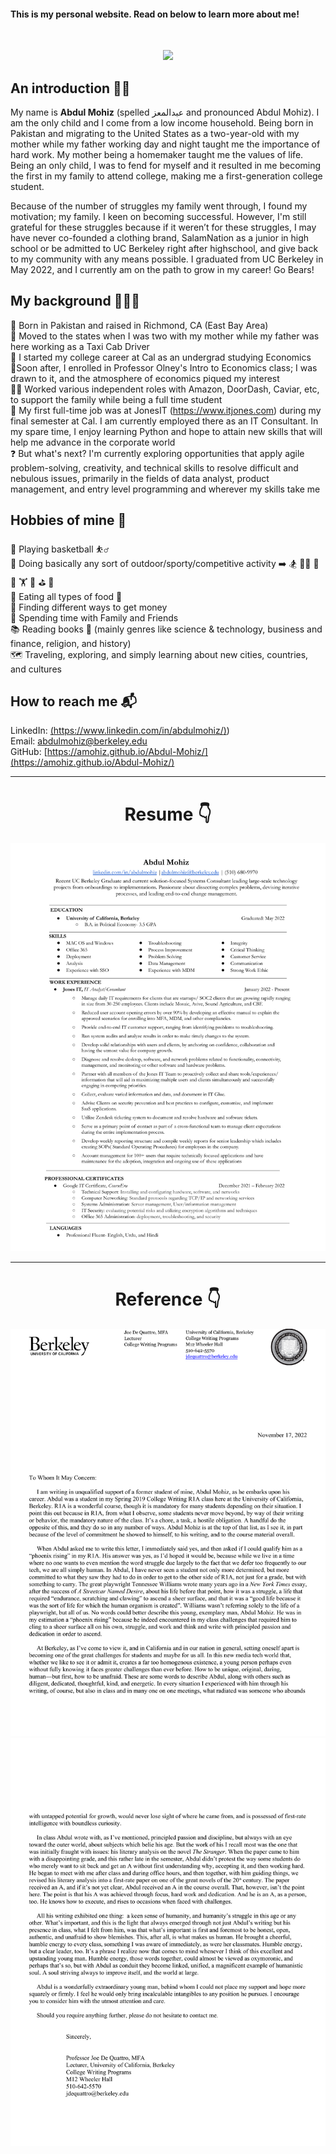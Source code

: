 #### This is my personal website. Read on below to learn more about me!
<br/>

<p align="center">
  <img src="IMG_3756 (1).png" width="250"/>
</p>


## An introduction 🤝🏼
My name is **Abdul Mohiz** (spelled عبدالمعز and pronounced Abdul Mohiz). I am the only child and I come from a low income household. Being born in Pakistan and migrating to the United States as a two-year-old with my mother while my father working day and night taught me the importance of hard work. My mother being a homemaker taught me the values of life. Being an only child, I was to fend for myself and it resulted in me becoming the first in my family to attend college, making me a first-generation college student. 

Because of the number of struggles my family went through, I found my motivation; my family. I keen on becoming successful. However, I'm still grateful for these struggles because if it weren’t for these struggles, I may have never co-founded a clothing brand, SalamNation as a junior in high school or be admitted to UC Berkeley right after highschool, and give back to my community with any means possible. I graduated from UC Berkeley in May 2022, and I currently am on the path to grow in my career! Go Bears!  


## My background 💁🏻‍♂️
🌁 Born in Pakistan and raised in Richmond, CA (East Bay Area)  
🧳 Moved to the states when I was two with my mother while my father was here working as a Taxi Cab Driver    
🐻 I started my college career at Cal as an undergrad studying Economics                                                                                    
📝Soon after, I enrolled in Professor Olney's Intro to Economics class; I was drawn to it, and the atmosphere of economics piqued my interest                  
🧑‍🏫 Worked various independent roles with Amazon, DoorDash, Caviar, etc, to support the family while being a full time student      
🔋 My first full-time job was at JonesIT (https://www.itjones.com) during my final semester at Cal. I am currently employed there as an IT Consultant. In my spare time, I enjoy learning Python and hope to attain new skills that will help me advance in the corporate world                                         
❓ But what's next? I'm currently exploring opportunities that apply agile problem-solving, creativity, and technical skills to resolve difficult and nebulous issues, primarily in the fields of data analyst, product management, and entry level programming and wherever my skills take me      


## Hobbies of mine 🙈
🏀 Playing basketball ⛹️‍♂️       
🎽 Doing basically any sort of outdoor/sporty/competitive activity ➡️ 🏂 🏊‍♂️ 🏓 🚴 🏋️ 🚣‍ ⛳ 🎱            
🍳 Eating all types of food 👨‍                                                                                                                               
🤑 Finding different ways to get money                                                                                                                      
🖤 Spending time with Family and Friends                                                                                                                    
📚 Reading books 🔖 (mainly genres like science & technology, business and finance, religion, and history)                                                      
🗺️ Traveling, exploring, and simply learning about new cities, countries, and cultures                                                                      


## How to reach me 📬
LinkedIn: [(https://www.linkedin.com/in/abdulmohiz/)](https://www.linkedin.com/in/abdulmohiz/))      
Email: [abdulmohiz@berkeley.edu](abdulmohiz.berkeley.edu)  
GitHub: [https://amohiz.github.io/Abdul-Mohiz/](https://amohiz.github.io/Abdul-Mohiz/)


-------------------
<h1 align="center">Resume 👇</h1>

![](ResuME.png)

-------------------
<h1 align="center">Reference 👇</h1>

![](Recommendation.png)
![](Recommendatio.png)

